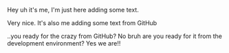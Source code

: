 Hey uh it's me, I'm just here adding some text. 

Very nice. It's also me adding some text from GitHub

..you ready for the crazy from GitHub? No bruh are you ready for it from the development environment? Yes we are!!

